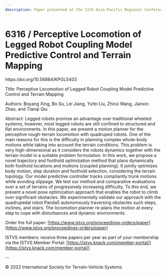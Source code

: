 ```yaml
---
description: Paper presented at the 11th Asia-Pacific Regional Conference of the ISTVS
---
```


# 6316 / Perceptive Locomotion of Legged Robot Coupling Model Predictive Control and Terrain Mapping

https:/doi.org/10.56884/KPGL5403

Title: Perceptive Locomotion of Legged Robot Coupling Model Predictive Control and Terrain Mapping

Authors: Boyang Xing, Bo Su, Lei Jiang, Yufei Liu, Zhirui Wang, Jianxin Zhao, and Tianqi Qiu

Abstract: Legged robots promise an advantage over traditional wheeled systems, however, most legged robots are still confined to structured and flat environments. In this paper, we present a motion planner for the perceptive rough-terrain locomotion with quadruped robots. One of the main reasons for this is the difficulty in planning complex whole-body motions while taking into account the terrain conditions. This problem is very high-dimensional as it considers the robots dynamics together with the terrain model in a suitable problem formulation. In this work, we propose a novel trajectory and foothold optimization method that plans dynamically both foothold locations and motions (coupled planning). It jointly optimizes body motion, step duration and foothold selection, considering the terrain topology. Our model predictive controller tracks compliantly trunk motions while avoiding slippage. We test our method and comparative evaluations over a set of terrains of progressively increasing difficulty. To this end, we present a novel pose optimization approach that enables the robot to climb over significant obstacles. We experimentally validate our approach with the quadrupedal robot Panda5 autonomously traversing obstacles such steps, inclines, and stairs. The locomotion planner re-plans the motion at every step to cope with disturbances and dynamic environments.

Order the full paper: [https://www.istvs.org/proceedings-orders/paper](https://www.istvs.org/proceedings-orders/paper)

ISTVS members: receive three papers per year as part of your membership via the ISTVS Member Portal: [https://istvs.knack.com/member-portal/](https://istvs.knack.com/member-portal/)

\--

© 2022 International Society for Terrain-Vehicle Systems
